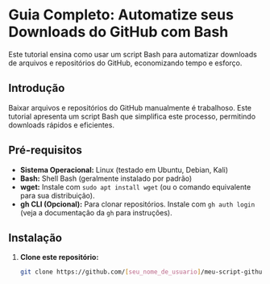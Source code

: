 # Guia Completo: Automatize seus Downloads do GitHub com Bash

Este tutorial ensina como usar um script Bash para automatizar downloads de arquivos e repositórios do GitHub, economizando tempo e esforço.

## Introdução

Baixar arquivos e repositórios do GitHub manualmente é trabalhoso. Este tutorial apresenta um script Bash que simplifica este processo, permitindo downloads rápidos e eficientes.

## Pré-requisitos

* **Sistema Operacional:** Linux (testado em Ubuntu, Debian, Kali)
* **Bash:** Shell Bash (geralmente instalado por padrão)
* **wget:** Instale com `sudo apt install wget` (ou o comando equivalente para sua distribuição).
* **gh CLI (Opcional):** Para clonar repositórios. Instale com `gh auth login` (veja a documentação da `gh` para instruções).

## Instalação

1. **Clone este repositório:**
   ```bash
   git clone https://github.com/[seu_nome_de_usuario]/meu-script-github.git
